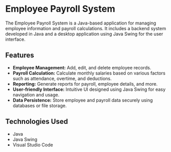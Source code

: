 # Employee Payroll System

The Employee Payroll System is a Java-based application for managing employee information and payroll calculations. It includes a backend system developed in Java and a desktop application using Java Swing for the user interface.

## Features

- **Employee Management:** Add, edit, and delete employee records.
- **Payroll Calculation:** Calculate monthly salaries based on various factors such as attendance, overtime, and deductions.
- **Reporting:** Generate reports for payroll, employee details, and more.
- **User-friendly Interface:** Intuitive UI designed using Java Swing for easy navigation and usage.
- **Data Persistence:** Store employee and payroll data securely using databases or file storage.

## Technologies Used

- Java
- Java Swing
- Visual Studio Code

